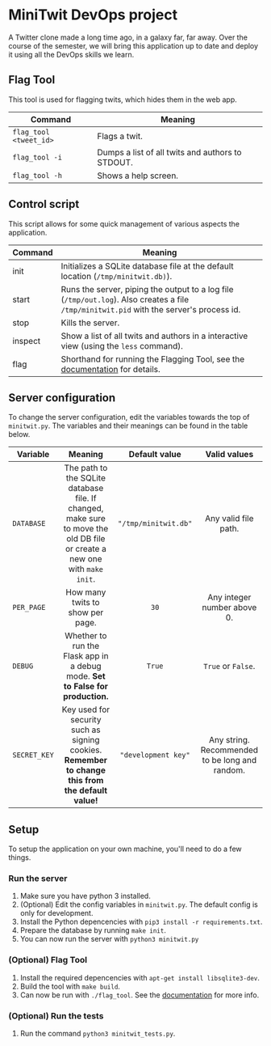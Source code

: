 # MiniTwit DevOps project
A Twitter clone made a long time ago, in a galaxy far, far away. Over the course of the semester, we will bring this application up to date and deploy it using all the DevOps skills we learn.

## Flag Tool

This tool is used for flagging twits, which hides them in the web app.

| Command                | Meaning                                          |
|------------------------|--------------------------------------------------|
| `flag_tool <tweet_id>` | Flags a twit.                                    |
| `flag_tool -i`         | Dumps a list of all twits and authors to STDOUT. |
| `flag_tool -h`         | Shows a help screen.                             |

## Control script

This script allows for some quick management of various aspects the application.

| Command | Meaning                                                                                                                                  |
|---------|------------------------------------------------------------------------------------------------------------------------------------------|
| init    | Initializes a SQLite database file at the default location (`/tmp/minitwit.db)`).                                                        |
| start   | Runs the server, piping the output to a log file (`/tmp/out.log`). Also creates a file `/tmp/minitwit.pid` with the server's process id. |
| stop    | Kills the server.                                                                                                                        |
| inspect | Show a list of all twits and authors in a interactive view (using the `less` command).                                                   |
| flag    | Shorthand for running the Flagging Tool, see the [documentation](#flag-tool) for details.                                                |


## Server configuration

To change the server configuration, edit the variables towards the top of `minitwit.py`. The variables and their meanings can be found in the table below.

| Variable   |                                                          Meaning                                                          |     Default value    |                  Valid values                  |
|------------|:-------------------------------------------------------------------------------------------------------------------------:|:--------------------:|:----------------------------------------------:|
| `DATABASE`   | The path to the SQLite database file. If changed, make sure to move the old DB file or create a new one with `make init`. | `"/tmp/minitwit.db"` | Any valid file path.                           |
| `PER_PAGE`   | How many twits to show per page.                                                                                          | `30`                 | Any integer number above 0.                    |
| `DEBUG`      | Whether to run the Flask app in a debug mode. **Set to False for production.**                                            | `True`               | `True` or `False`.                             |
| `SECRET_KEY` | Key used for security such as signing cookies. **Remember to change this from the default value!**                        | `"development key"`  | Any string. Recommended to be long and random. |

## Setup
To setup the application on your own machine, you'll need to do a few things.

### Run the server
 1. Make sure you have python 3 installed.
 1. (Optional) Edit the config variables in `minitwit.py`. The default config is only for development.
 2. Install the Python depencencies with `pip3 install -r requirements.txt`.
 2. Prepare the database by running `make init`.
 3. You can now run the server with `python3 minitwit.py`

### (Optional) Flag Tool
 1. Install the required depencencies with `apt-get install libsqlite3-dev`.
 2. Build the tool with `make build`.
 3. Can now be run with `./flag_tool`. See the [documentation](#flag-tool) for more info.

### (Optional) Run the tests
 1. Run the command `python3 minitwit_tests.py`.
